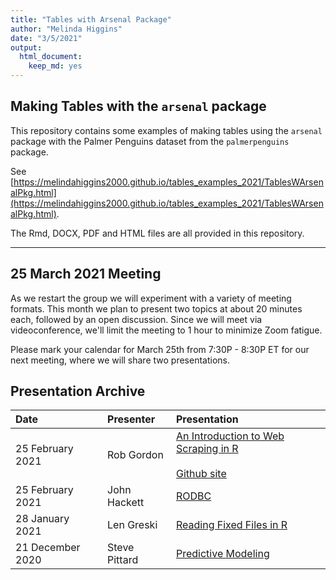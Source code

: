 ```yaml
---
title: "Tables with Arsenal Package"
author: "Melinda Higgins"
date: "3/5/2021"
output: 
  html_document: 
    keep_md: yes
---
```




## Making Tables with the `arsenal` package

This repository contains some examples of making tables using the `arsenal` package with the Palmer Penguins dataset from the `palmerpenguins` package.

See [https://melindahiggins2000.github.io/tables_examples_2021/TablesWArsenalPkg.html](https://melindahiggins2000.github.io/tables_examples_2021/TablesWArsenalPkg.html).

The Rmd, DOCX, PDF and HTML files are all provided in this repository.

-----

## 25 March 2021 Meeting

As we restart the group we will experiment with a variety of meeting formats. This month we plan to present two topics at about 20 minutes each, followed by an open discussion. Since we will meet via videoconference, we'll limit the meeting to 1 hour to minimize Zoom fatigue.

Please mark your calendar for March 25th from 7:30P - 8:30P ET for our next meeting, where we will share two presentations.


## Presentation Archive

|Date|Presenter|Presentation|
|:---------|:---|:---- |
|25 February 2021|Rob Gordon|[An Introduction to Web Scraping in R](http://bit.ly/3qWogUR)<br><br> [Github site](http://bit.ly/3uJ3x9E)|
|25 February 2021|John Hackett|[RODBC](http://bit.ly/3dMPppD)|
|28 January 2021|Len Greski|[Reading Fixed Files in R](https://bit.ly/2ZgadgR)|
|21 December 2020| Steve Pittard|[Predictive Modeling](http://bit.ly/3qp2IA7)|
